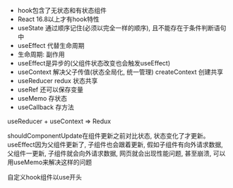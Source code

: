 <!--
 * @Author: Zzceaon
 * @Date: 2020-07-21 01:35:53
 * @LastEditTime: 2020-07-22 22:18:00
 * @LastEditors: Please set LastEditors
 * @Description: In User Settings Edit
 * @FilePath: \Course\React\HookDemo\demo1\README.md
--> 
- hook包含了无状态和有状态组件
- React 16.8以上才有hook特性
- useState 通过顺序记住(必须以完全一样的顺序), 且不能存在于条件判断语句中
- useEffect 代替生命周期
- 生命周期: 副作用
- useEffect是异步的(父组件状态改变也会触发useEffect)
- useContext 解决父子传值(状态全局化, 统一管理)
    createContext 创建共享
- useReducer redux 状态共享
- useRef 还可以保存变量
- useMemo 存状态
- useCallback 存方法

useReducer + useContext => Redux

shouldComponentUpdate在组件更新之前对比状态, 状态变化了才更新。useEffect因为父组件更新了, 子组件也会跟着更新, 假如子组件有向外请求数据, 父组件一更新, 子组件就会向外请求数据, 网页就会出现性能问题, 甚至崩溃, 可以用useMemo来解决这样的问题

自定义hook组件以use开头
